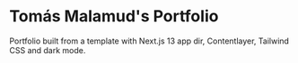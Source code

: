 # Tomás Malamud's Portfolio

Portfolio built from a template with Next.js 13 app dir, Contentlayer, Tailwind CSS and dark mode.
